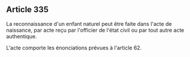 Article 335
----
La reconnaissance d'un enfant naturel peut être faite dans l'acte de naissance,
par acte reçu par l'officier de l'état civil ou par tout autre acte authentique.

L'acte comporte les énonciations prévues à l'article 62.
